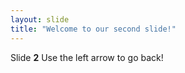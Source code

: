 ```yaml
---
layout: slide
title: "Welcome to our second slide!"
---
```

Slide __2__
Use the left arrow to go back!
